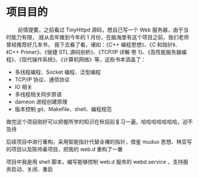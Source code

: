 # 项目目的

&nbsp;&nbsp;&nbsp;&nbsp;&nbsp;&nbsp;&nbsp;
前情提要，之前看过 TinyHttpd 源码，想自己写一个 Web 服务器，由于当时能力有限，
就从去年推到今年的 1 月份，在脑海里有这个项目之前，我们老师曾经推荐好几本书，
我下去看了看，诸如：《C++ 编程思想》、《C 和指针》、《C++ Primer》、《侯捷 STL 源码剖析》、《TCP/IP 详解
卷 1》、《高性能服务器编程》、《现代操作系统》、《计算机网络》等，这些书本涵盖了：

- 多线程编程、Socket 编程、泛型编程
- TCP/IP 协议、通信协议
- IO 相关
- 多线程相关同步原语
- dameon 进程创建原理
- 版本控制 git、Makefile、shell、编程规范

做完这个项目刚好可以把握所学的知识在秋招前复习一遍，哈哈哈哈哈哈哈，迫不及待

后续项目中进行重构，采用智能指针代替全裸的指针，借鉴 muduo 思想、林亚写的项目以及陈帅豪项目，把我的 web.d 重构了一番

项目中我是用 shell 脚本，编写能够控制 web.d 服务的 webd.service ，支持服务启动、关闭、重启
